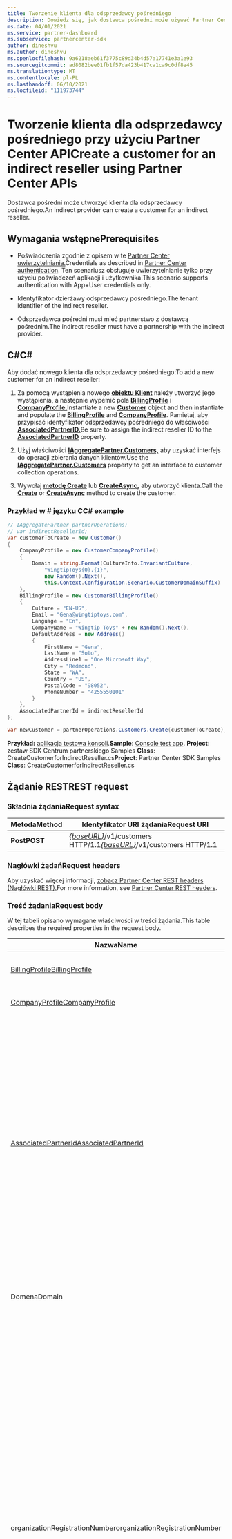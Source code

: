 ```yaml
---
title: Tworzenie klienta dla odsprzedawcy pośredniego
description: Dowiedz się, jak dostawca pośredni może używać Partner Center API do tworzenia klienta dla odsprzedawcy pośredniego.
ms.date: 04/01/2021
ms.service: partner-dashboard
ms.subservice: partnercenter-sdk
author: dineshvu
ms.author: dineshvu
ms.openlocfilehash: 9a6218aeb61f3775c89d34b4d57a17741e3a1e93
ms.sourcegitcommit: ad8082bee01fb1f57da423b417ca1ca9c0df8e45
ms.translationtype: MT
ms.contentlocale: pl-PL
ms.lasthandoff: 06/10/2021
ms.locfileid: "111973744"
---
```

# <a name="create-a-customer-for-an-indirect-reseller-using-partner-center-apis"></a><span data-ttu-id="fc8bd-103">Tworzenie klienta dla odsprzedawcy pośredniego przy użyciu Partner Center API</span><span class="sxs-lookup"><span data-stu-id="fc8bd-103">Create a customer for an indirect reseller using Partner Center APIs</span></span>

<span data-ttu-id="fc8bd-104">Dostawca pośredni może utworzyć klienta dla odsprzedawcy pośredniego.</span><span class="sxs-lookup"><span data-stu-id="fc8bd-104">An indirect provider can create a customer for an indirect reseller.</span></span>

## <a name="prerequisites"></a><span data-ttu-id="fc8bd-105">Wymagania wstępne</span><span class="sxs-lookup"><span data-stu-id="fc8bd-105">Prerequisites</span></span>

- <span data-ttu-id="fc8bd-106">Poświadczenia zgodnie z opisem w te [Partner Center uwierzytelniania.](partner-center-authentication.md)</span><span class="sxs-lookup"><span data-stu-id="fc8bd-106">Credentials as described in [Partner Center authentication](partner-center-authentication.md).</span></span> <span data-ttu-id="fc8bd-107">Ten scenariusz obsługuje uwierzytelnianie tylko przy użyciu poświadczeń aplikacji i użytkownika.</span><span class="sxs-lookup"><span data-stu-id="fc8bd-107">This scenario supports authentication with App+User credentials only.</span></span>

- <span data-ttu-id="fc8bd-108">Identyfikator dzierżawy odsprzedawcy pośredniego.</span><span class="sxs-lookup"><span data-stu-id="fc8bd-108">The tenant identifier of the indirect reseller.</span></span>

- <span data-ttu-id="fc8bd-109">Odsprzedawca pośredni musi mieć partnerstwo z dostawcą pośrednim.</span><span class="sxs-lookup"><span data-stu-id="fc8bd-109">The indirect reseller must have a partnership with the indirect provider.</span></span>

## <a name="c"></a><span data-ttu-id="fc8bd-110">C\#</span><span class="sxs-lookup"><span data-stu-id="fc8bd-110">C\#</span></span>

<span data-ttu-id="fc8bd-111">Aby dodać nowego klienta dla odsprzedawcy pośredniego:</span><span class="sxs-lookup"><span data-stu-id="fc8bd-111">To add a new customer for an indirect reseller:</span></span>

1. <span data-ttu-id="fc8bd-112">Za pomocą wystąpienia nowego [**obiektu Klient**](/dotnet/api/microsoft.store.partnercenter.models.customers.customer) należy utworzyć jego wystąpienia, a następnie wypełnić pola [**BillingProfile**](/dotnet/api/microsoft.store.partnercenter.models.customers.customerbillingprofile) i [**CompanyProfile.**](/dotnet/api/microsoft.store.partnercenter.models.customers.customercompanyprofile)</span><span class="sxs-lookup"><span data-stu-id="fc8bd-112">Instantiate a new [**Customer**](/dotnet/api/microsoft.store.partnercenter.models.customers.customer) object and then instantiate and populate the [**BillingProfile**](/dotnet/api/microsoft.store.partnercenter.models.customers.customerbillingprofile) and [**CompanyProfile**](/dotnet/api/microsoft.store.partnercenter.models.customers.customercompanyprofile).</span></span> <span data-ttu-id="fc8bd-113">Pamiętaj, aby przypisać identyfikator odsprzedawcy pośredniego do właściwości [**AssociatedPartnerID.**](/dotnet/api/microsoft.store.partnercenter.models.customers.customer.associatedpartnerid)</span><span class="sxs-lookup"><span data-stu-id="fc8bd-113">Be sure to assign the indirect reseller ID to the [**AssociatedPartnerID**](/dotnet/api/microsoft.store.partnercenter.models.customers.customer.associatedpartnerid) property.</span></span>

2. <span data-ttu-id="fc8bd-114">Użyj właściwości [**IAggregatePartner.Customers,**](/dotnet/api/microsoft.store.partnercenter.ipartner.customers) aby uzyskać interfejs do operacji zbierania danych klientów.</span><span class="sxs-lookup"><span data-stu-id="fc8bd-114">Use the [**IAggregatePartner.Customers**](/dotnet/api/microsoft.store.partnercenter.ipartner.customers) property to get an interface to customer collection operations.</span></span>

3. <span data-ttu-id="fc8bd-115">Wywołaj [**metodę Create**](/dotnet/api/microsoft.store.partnercenter.genericoperations.ientitycreateoperations-2.create) lub [**CreateAsync,**](/dotnet/api/microsoft.store.partnercenter.genericoperations.ientitycreateoperations-2.createasync) aby utworzyć klienta.</span><span class="sxs-lookup"><span data-stu-id="fc8bd-115">Call the [**Create**](/dotnet/api/microsoft.store.partnercenter.genericoperations.ientitycreateoperations-2.create) or [**CreateAsync**](/dotnet/api/microsoft.store.partnercenter.genericoperations.ientitycreateoperations-2.createasync) method to create the customer.</span></span>

### <a name="c-example"></a><span data-ttu-id="fc8bd-116">Przykład w \# języku C</span><span class="sxs-lookup"><span data-stu-id="fc8bd-116">C\# example</span></span>

``` csharp
// IAggregatePartner partnerOperations;
// var indirectResellerId;
var customerToCreate = new Customer()
{
    CompanyProfile = new CustomerCompanyProfile()
    {
        Domain = string.Format(CultureInfo.InvariantCulture,
            "WingtipToys{0}.{1}",
            new Random().Next(),
            this.Context.Configuration.Scenario.CustomerDomainSuffix)
    },
    BillingProfile = new CustomerBillingProfile()
    {
        Culture = "EN-US",
        Email = "Gena@wingtiptoys.com",
        Language = "En",
        CompanyName = "Wingtip Toys" + new Random().Next(),
        DefaultAddress = new Address()
        {
            FirstName = "Gena",
            LastName = "Soto",
            AddressLine1 = "One Microsoft Way",
            City = "Redmond",
            State = "WA",
            Country = "US",
            PostalCode = "98052",
            PhoneNumber = "4255550101"
        }
    },
    AssociatedPartnerId = indirectResellerId
};

var newCustomer = partnerOperations.Customers.Create(customerToCreate);
```

<span data-ttu-id="fc8bd-117">**Przykład:** [aplikacja testowa konsoli](console-test-app.md).</span><span class="sxs-lookup"><span data-stu-id="fc8bd-117">**Sample**: [Console test app](console-test-app.md).</span></span> <span data-ttu-id="fc8bd-118">**Project**: zestaw SDK Centrum partnerskiego Samples **Class**: CreateCustomerforIndirectReseller.cs</span><span class="sxs-lookup"><span data-stu-id="fc8bd-118">**Project**: Partner Center SDK Samples **Class**: CreateCustomerforIndirectReseller.cs</span></span>

## <a name="rest-request"></a><span data-ttu-id="fc8bd-119">Żądanie REST</span><span class="sxs-lookup"><span data-stu-id="fc8bd-119">REST request</span></span>

### <a name="request-syntax"></a><span data-ttu-id="fc8bd-120">Składnia żądania</span><span class="sxs-lookup"><span data-stu-id="fc8bd-120">Request syntax</span></span>

| <span data-ttu-id="fc8bd-121">Metoda</span><span class="sxs-lookup"><span data-stu-id="fc8bd-121">Method</span></span>   | <span data-ttu-id="fc8bd-122">Identyfikator URI żądania</span><span class="sxs-lookup"><span data-stu-id="fc8bd-122">Request URI</span></span>                                                       |
|----------|-------------------------------------------------------------------|
| <span data-ttu-id="fc8bd-123">**Post**</span><span class="sxs-lookup"><span data-stu-id="fc8bd-123">**POST**</span></span> | <span data-ttu-id="fc8bd-124">[*{baseURL}*](partner-center-rest-urls.md)/v1/customers HTTP/1.1</span><span class="sxs-lookup"><span data-stu-id="fc8bd-124">[*{baseURL}*](partner-center-rest-urls.md)/v1/customers HTTP/1.1</span></span> |

### <a name="request-headers"></a><span data-ttu-id="fc8bd-125">Nagłówki żądań</span><span class="sxs-lookup"><span data-stu-id="fc8bd-125">Request headers</span></span>

<span data-ttu-id="fc8bd-126">Aby uzyskać więcej informacji, [zobacz Partner Center REST headers (Nagłówki REST).](headers.md)</span><span class="sxs-lookup"><span data-stu-id="fc8bd-126">For more information, see [Partner Center REST headers](headers.md).</span></span>

### <a name="request-body"></a><span data-ttu-id="fc8bd-127">Treść żądania</span><span class="sxs-lookup"><span data-stu-id="fc8bd-127">Request body</span></span>

<span data-ttu-id="fc8bd-128">W tej tabeli opisano wymagane właściwości w treści żądania.</span><span class="sxs-lookup"><span data-stu-id="fc8bd-128">This table describes the required properties in the request body.</span></span>

| <span data-ttu-id="fc8bd-129">Nazwa</span><span class="sxs-lookup"><span data-stu-id="fc8bd-129">Name</span></span>                                          | <span data-ttu-id="fc8bd-130">Typ</span><span class="sxs-lookup"><span data-stu-id="fc8bd-130">Type</span></span>   | <span data-ttu-id="fc8bd-131">Wymagane</span><span class="sxs-lookup"><span data-stu-id="fc8bd-131">Required</span></span> | <span data-ttu-id="fc8bd-132">Opis</span><span class="sxs-lookup"><span data-stu-id="fc8bd-132">Description</span></span>                                                                                                                                                                                                                                                                                                                                           |
|-----------------------------------------------|--------|----------|-------------------------------------------------------------------------------------------------------------------------------------------------------------------------------------------------------------------------------------------------------------------------------------------------------------------------------------------------------|
| [<span data-ttu-id="fc8bd-133">BillingProfile</span><span class="sxs-lookup"><span data-stu-id="fc8bd-133">BillingProfile</span></span>](#billing-profile)             | <span data-ttu-id="fc8bd-134">object</span><span class="sxs-lookup"><span data-stu-id="fc8bd-134">object</span></span> | <span data-ttu-id="fc8bd-135">Tak</span><span class="sxs-lookup"><span data-stu-id="fc8bd-135">Yes</span></span>      | <span data-ttu-id="fc8bd-136">Informacje o profilu rozliczeniowym klienta.</span><span class="sxs-lookup"><span data-stu-id="fc8bd-136">The customer's billing profile information.</span></span>                                                                                                                                                                                                                                                                                                           |
| [<span data-ttu-id="fc8bd-137">CompanyProfile</span><span class="sxs-lookup"><span data-stu-id="fc8bd-137">CompanyProfile</span></span>](#company-profile)             | <span data-ttu-id="fc8bd-138">object</span><span class="sxs-lookup"><span data-stu-id="fc8bd-138">object</span></span> | <span data-ttu-id="fc8bd-139">Tak</span><span class="sxs-lookup"><span data-stu-id="fc8bd-139">Yes</span></span>      | <span data-ttu-id="fc8bd-140">Informacje o profilu firmy klienta.</span><span class="sxs-lookup"><span data-stu-id="fc8bd-140">The customer's company profile information.</span></span>                                                               
| [<span data-ttu-id="fc8bd-141">AssociatedPartnerId</span><span class="sxs-lookup"><span data-stu-id="fc8bd-141">AssociatedPartnerId</span></span>](customer-resources.md#customer) | <span data-ttu-id="fc8bd-142">ciąg</span><span class="sxs-lookup"><span data-stu-id="fc8bd-142">string</span></span> | <span data-ttu-id="fc8bd-143">Tak</span><span class="sxs-lookup"><span data-stu-id="fc8bd-143">Yes</span></span>      | <span data-ttu-id="fc8bd-144">Identyfikator odsprzedawcy pośredniego.</span><span class="sxs-lookup"><span data-stu-id="fc8bd-144">The indirect reseller ID.</span></span> <span data-ttu-id="fc8bd-145">Odsprzedawca pośredni wskazany za pomocą identyfikatora podanego w tym miejscu musi mieć partnerstwo z dostawcą pośrednim, w przypadku gdy żądanie nie powiedzie się.</span><span class="sxs-lookup"><span data-stu-id="fc8bd-145">The indirect reseller as indicated by the ID supplied here must have a partnership with the indirect provider or the request will fail.</span></span> <span data-ttu-id="fc8bd-146">Należy również zauważyć, że jeśli wartość AssociatedPartnerId nie zostanie dostarczona, klient jest tworzony jako bezpośredni klient dostawcy pośredniego, a nie odsprzedawcy pośredniego.</span><span class="sxs-lookup"><span data-stu-id="fc8bd-146">Also note that if the AssociatedPartnerId value isn't supplied, the customer is created as a direct customer of the indirect provider rather than the indirect reseller.</span></span> |
|<span data-ttu-id="fc8bd-147">Domena</span><span class="sxs-lookup"><span data-stu-id="fc8bd-147">Domain</span></span>| <span data-ttu-id="fc8bd-148">Ciąg</span><span class="sxs-lookup"><span data-stu-id="fc8bd-148">String</span></span>| <span data-ttu-id="fc8bd-149">Tak</span><span class="sxs-lookup"><span data-stu-id="fc8bd-149">Yes</span></span>|<span data-ttu-id="fc8bd-150">Nazwa domeny klienta, na przykład contoso.onmicrosoft.com.</span><span class="sxs-lookup"><span data-stu-id="fc8bd-150">The customer's domain name, such as contoso.onmicrosoft.com.</span></span>|
|<span data-ttu-id="fc8bd-151">organizationRegistrationNumber</span><span class="sxs-lookup"><span data-stu-id="fc8bd-151">organizationRegistrationNumber</span></span>|    <span data-ttu-id="fc8bd-152">ciąg</span><span class="sxs-lookup"><span data-stu-id="fc8bd-152">string</span></span>|<span data-ttu-id="fc8bd-153">Tak</span><span class="sxs-lookup"><span data-stu-id="fc8bd-153">Yes</span></span>|     <span data-ttu-id="fc8bd-154">Numer rejestracji organizacji klienta (w niektórych krajach określany również jako numer NUMER TELEFONU).</span><span class="sxs-lookup"><span data-stu-id="fc8bd-154">The customer’s organization registration number (also referred to as INN number in certain countries).</span></span> <span data-ttu-id="fc8bd-155">Wymagana tylko w przypadku firmy/organizacji klienta znajdującej się w następujących krajach: Zamówienie (AM), Kolumbia (AZ), Kolumbia (HU), KZ), Kyrgyzstan(KG), Azja (MD), Korea (RU), Tajikistan(TJ), Przemysl(UZ), Indie, Brazylia, Republika Południowej Afryki,Portal, Zjednoczone Królestwo, Arabia, Przećwicz, Wietnam, Anwil, Przemysl, Południowe Niemówiące i Ankai.</span><span class="sxs-lookup"><span data-stu-id="fc8bd-155">Only required for customer’s company/organization located in the following countries: Armenia(AM), Azerbaijan(AZ), Belarus(BY), Hungary(HU), Kazakhstan(KZ), Kyrgyzstan(KG), Moldova(MD), Russia(RU), Tajikistan(TJ), Uzbekistan(UZ), Ukraine(UA), India, Brazil, South Africa, Poland, United Arab Emirates, Saudi Arabia, Turkey, Thailand, Vietnam, Myanmar, Iraq, South Sudan, and Venezuela.</span></span> <span data-ttu-id="fc8bd-156">W przypadku firmy/organizacji klienta znajdującej się w innych krajach jest to pole opcjonalne.</span><span class="sxs-lookup"><span data-stu-id="fc8bd-156">For customer’s company/organization located in other countries this is an optional field.</span></span>|



#### <a name="billing-profile"></a><span data-ttu-id="fc8bd-157">Profil rozliczeniowy</span><span class="sxs-lookup"><span data-stu-id="fc8bd-157">Billing profile</span></span>

<span data-ttu-id="fc8bd-158">W tej tabeli opisano minimalne wymagane pola z zasobu [CustomerBillingProfile](customer-resources.md#customerbillingprofile) potrzebne do utworzenia nowego klienta.</span><span class="sxs-lookup"><span data-stu-id="fc8bd-158">This table describes the minimum required fields from the [CustomerBillingProfile](customer-resources.md#customerbillingprofile) resource needed to create a new customer.</span></span>

| <span data-ttu-id="fc8bd-159">Nazwa</span><span class="sxs-lookup"><span data-stu-id="fc8bd-159">Name</span></span>             | <span data-ttu-id="fc8bd-160">Typ</span><span class="sxs-lookup"><span data-stu-id="fc8bd-160">Type</span></span>                                     | <span data-ttu-id="fc8bd-161">Wymagane</span><span class="sxs-lookup"><span data-stu-id="fc8bd-161">Required</span></span> | <span data-ttu-id="fc8bd-162">Opis</span><span class="sxs-lookup"><span data-stu-id="fc8bd-162">Description</span></span>                                                                                                                                                                                                     |
|------------------|------------------------------------------|----------|-----------------------------------------------------------------------------------------------------------------------------------------------------------------------------------------------------------------|
| <span data-ttu-id="fc8bd-163">poczta e-mail</span><span class="sxs-lookup"><span data-stu-id="fc8bd-163">email</span></span>            | <span data-ttu-id="fc8bd-164">ciąg</span><span class="sxs-lookup"><span data-stu-id="fc8bd-164">string</span></span>                                   | <span data-ttu-id="fc8bd-165">Tak</span><span class="sxs-lookup"><span data-stu-id="fc8bd-165">Yes</span></span>      | <span data-ttu-id="fc8bd-166">Adres e-mail klienta.</span><span class="sxs-lookup"><span data-stu-id="fc8bd-166">The customer's email address.</span></span>                                                                                                                                                                                   |
| <span data-ttu-id="fc8bd-167">kultura</span><span class="sxs-lookup"><span data-stu-id="fc8bd-167">culture</span></span>          | <span data-ttu-id="fc8bd-168">ciąg</span><span class="sxs-lookup"><span data-stu-id="fc8bd-168">string</span></span>                                   | <span data-ttu-id="fc8bd-169">Tak</span><span class="sxs-lookup"><span data-stu-id="fc8bd-169">Yes</span></span>      | <span data-ttu-id="fc8bd-170">Preferowana kultura komunikacji i waluty, na przykład "en-US".</span><span class="sxs-lookup"><span data-stu-id="fc8bd-170">Their preferred culture for communication and currency, such as "en-US".</span></span> <span data-ttu-id="fc8bd-171">Zobacz [Partner Center obsługiwanych języków i lokalizacji regionalnych](partner-center-supported-languages-and-locales.md) dla obsługiwanych kultur.</span><span class="sxs-lookup"><span data-stu-id="fc8bd-171">See [Partner Center supported languages and locales](partner-center-supported-languages-and-locales.md) for the supported cultures.</span></span> |
| <span data-ttu-id="fc8bd-172">language</span><span class="sxs-lookup"><span data-stu-id="fc8bd-172">language</span></span>         | <span data-ttu-id="fc8bd-173">ciąg</span><span class="sxs-lookup"><span data-stu-id="fc8bd-173">string</span></span>                                   | <span data-ttu-id="fc8bd-174">Tak</span><span class="sxs-lookup"><span data-stu-id="fc8bd-174">Yes</span></span>      | <span data-ttu-id="fc8bd-175">Język domyślny.</span><span class="sxs-lookup"><span data-stu-id="fc8bd-175">The default language.</span></span> <span data-ttu-id="fc8bd-176">Obsługiwane są dwa kody języków znaków (na `en` przykład lub `fr` ).</span><span class="sxs-lookup"><span data-stu-id="fc8bd-176">Two character language codes (for example `en` or `fr`) are supported.</span></span>                                                                                                                                |
| <span data-ttu-id="fc8bd-177">nazwa \_ firmy</span><span class="sxs-lookup"><span data-stu-id="fc8bd-177">company\_name</span></span>    | <span data-ttu-id="fc8bd-178">ciąg</span><span class="sxs-lookup"><span data-stu-id="fc8bd-178">string</span></span>                                   | <span data-ttu-id="fc8bd-179">Tak</span><span class="sxs-lookup"><span data-stu-id="fc8bd-179">Yes</span></span>      | <span data-ttu-id="fc8bd-180">Nazwa zarejestrowanej firmy/organizacji.</span><span class="sxs-lookup"><span data-stu-id="fc8bd-180">The registered company/organization name.</span></span>                                                                                                                                                                       |
| <span data-ttu-id="fc8bd-181">adres \_ domyślny</span><span class="sxs-lookup"><span data-stu-id="fc8bd-181">default\_address</span></span> | [<span data-ttu-id="fc8bd-182">Adres</span><span class="sxs-lookup"><span data-stu-id="fc8bd-182">Address</span></span>](utility-resources.md#address) | <span data-ttu-id="fc8bd-183">Tak</span><span class="sxs-lookup"><span data-stu-id="fc8bd-183">Yes</span></span>      | <span data-ttu-id="fc8bd-184">Zarejestrowany adres firmy/organizacji klienta.</span><span class="sxs-lookup"><span data-stu-id="fc8bd-184">The registered address of the customer's company/organization.</span></span> <span data-ttu-id="fc8bd-185">Zapoznaj się z [zasobem](utility-resources.md#address) Adres, aby uzyskać informacje o wszelkich ograniczeniach długości.</span><span class="sxs-lookup"><span data-stu-id="fc8bd-185">See the [Address](utility-resources.md#address) resource for information on any length limitations.</span></span>                                             |

#### <a name="company-profile"></a><span data-ttu-id="fc8bd-186">Profil firmy</span><span class="sxs-lookup"><span data-stu-id="fc8bd-186">Company profile</span></span>

<span data-ttu-id="fc8bd-187">W tej tabeli opisano minimalne wymagane pola z zasobu [CustomerCompanyProfile](customer-resources.md#customercompanyprofile) wymagane do utworzenia nowego klienta.</span><span class="sxs-lookup"><span data-stu-id="fc8bd-187">This table describes the minimum required fields from the [CustomerCompanyProfile](customer-resources.md#customercompanyprofile) resource needed to create a new customer.</span></span>

| <span data-ttu-id="fc8bd-188">Nazwa</span><span class="sxs-lookup"><span data-stu-id="fc8bd-188">Name</span></span>   | <span data-ttu-id="fc8bd-189">Typ</span><span class="sxs-lookup"><span data-stu-id="fc8bd-189">Type</span></span>   | <span data-ttu-id="fc8bd-190">Wymagane</span><span class="sxs-lookup"><span data-stu-id="fc8bd-190">Required</span></span> | <span data-ttu-id="fc8bd-191">Opis</span><span class="sxs-lookup"><span data-stu-id="fc8bd-191">Description</span></span>                                                  |
|--------|--------|----------|--------------------------------------------------------------|
| <span data-ttu-id="fc8bd-192">domena</span><span class="sxs-lookup"><span data-stu-id="fc8bd-192">domain</span></span> | <span data-ttu-id="fc8bd-193">ciąg</span><span class="sxs-lookup"><span data-stu-id="fc8bd-193">string</span></span> | <span data-ttu-id="fc8bd-194">Tak</span><span class="sxs-lookup"><span data-stu-id="fc8bd-194">Yes</span></span>     | <span data-ttu-id="fc8bd-195">Nazwa domeny klienta, na przykład contoso.onmicrosoft.com.</span><span class="sxs-lookup"><span data-stu-id="fc8bd-195">The customer's domain name, such as contoso.onmicrosoft.com.</span></span> |
| <span data-ttu-id="fc8bd-196">organizationRegistrationNumber</span><span class="sxs-lookup"><span data-stu-id="fc8bd-196">organizationRegistrationNumber</span></span> | <span data-ttu-id="fc8bd-197">ciąg</span><span class="sxs-lookup"><span data-stu-id="fc8bd-197">string</span></span> | <span data-ttu-id="fc8bd-198">Zależy od warunku</span><span class="sxs-lookup"><span data-stu-id="fc8bd-198">Depends on condition</span></span> | <span data-ttu-id="fc8bd-199">Numer rejestracji organizacji klienta (określany również jako numer IDENTYFIKACYJNY w niektórych krajach).</span><span class="sxs-lookup"><span data-stu-id="fc8bd-199">The customer’s organization registration number (also referred to as the INN number in certain countries).</span></span> <br/><br/><span data-ttu-id="fc8bd-200">Ukończenie tego pola jest wymagane tylko wtedy, gdy firma/organizacja klienta znajduje się w następujących krajach:</span><span class="sxs-lookup"><span data-stu-id="fc8bd-200">Completing this field is required only if a customer’s company/organization is located in the following countries:</span></span> <br/><br/><span data-ttu-id="fc8bd-201">— Zamów (AM)</span><span class="sxs-lookup"><span data-stu-id="fc8bd-201">- Armenia (AM)</span></span> <br/><span data-ttu-id="fc8bd-202">— Zakłotek (AZ)</span><span class="sxs-lookup"><span data-stu-id="fc8bd-202">- Azerbaijan (AZ)</span></span><br/><span data-ttu-id="fc8bd-203">- Wniesienie (BY)</span><span class="sxs-lookup"><span data-stu-id="fc8bd-203">- Belarus (BY)</span></span><br/><span data-ttu-id="fc8bd-204">- Wschowa (HU)</span><span class="sxs-lookup"><span data-stu-id="fc8bd-204">- Hungary (HU)</span></span><br/><span data-ttu-id="fc8bd-205">- Wz (KZ)</span><span class="sxs-lookup"><span data-stu-id="fc8bd-205">- Kazakhstan (KZ)</span></span><br/><span data-ttu-id="fc8bd-206">— Kyrgyzstan (KG)</span><span class="sxs-lookup"><span data-stu-id="fc8bd-206">- Kyrgyzstan (KG)</span></span><br/><span data-ttu-id="fc8bd-207">— Zamów (MD)</span><span class="sxs-lookup"><span data-stu-id="fc8bd-207">- Moldova (MD)</span></span><br/><span data-ttu-id="fc8bd-208">- Rosyjski (RU)</span><span class="sxs-lookup"><span data-stu-id="fc8bd-208">- Russia (RU)</span></span><br/><span data-ttu-id="fc8bd-209">- Tadżykistan (TJ)</span><span class="sxs-lookup"><span data-stu-id="fc8bd-209">- Tajikistan (TJ)</span></span><br/><span data-ttu-id="fc8bd-210">- Zdjęcie (UZ)</span><span class="sxs-lookup"><span data-stu-id="fc8bd-210">- Uzbekistan (UZ)</span></span><br/><span data-ttu-id="fc8bd-211">- Waze (UA)</span><span class="sxs-lookup"><span data-stu-id="fc8bd-211">- Ukraine (UA)</span></span><br/><span data-ttu-id="fc8bd-212">— Indie</span><span class="sxs-lookup"><span data-stu-id="fc8bd-212">- India</span></span> <br/><span data-ttu-id="fc8bd-213">- Brazylia</span><span class="sxs-lookup"><span data-stu-id="fc8bd-213">- Brazil</span></span> <br/><span data-ttu-id="fc8bd-214">— Republika Południowej Afryki</span><span class="sxs-lookup"><span data-stu-id="fc8bd-214">- South Africa</span></span> <br/><span data-ttu-id="fc8bd-215">— Zięć</span><span class="sxs-lookup"><span data-stu-id="fc8bd-215">- Poland</span></span> <br/><span data-ttu-id="fc8bd-216">— Zjednoczone Królestwo</span><span class="sxs-lookup"><span data-stu-id="fc8bd-216">- United Arab Emirates</span></span> <br/><span data-ttu-id="fc8bd-217">— Arabia Saudyjska</span><span class="sxs-lookup"><span data-stu-id="fc8bd-217">- Saudi Arabia</span></span> <br/><span data-ttu-id="fc8bd-218">- W tym celu</span><span class="sxs-lookup"><span data-stu-id="fc8bd-218">- Turkey</span></span> <br/><span data-ttu-id="fc8bd-219">- Zięć</span><span class="sxs-lookup"><span data-stu-id="fc8bd-219">- Thailand</span></span> <br/><span data-ttu-id="fc8bd-220">- Wietnam</span><span class="sxs-lookup"><span data-stu-id="fc8bd-220">- Vietnam</span></span> <br/><span data-ttu-id="fc8bd-221">- Zięć</span><span class="sxs-lookup"><span data-stu-id="fc8bd-221">- Myanmar</span></span> <br/><span data-ttu-id="fc8bd-222">- Wzgorę</span><span class="sxs-lookup"><span data-stu-id="fc8bd-222">- Iraq</span></span> <br/><span data-ttu-id="fc8bd-223">- Południowy Dobszczyń</span><span class="sxs-lookup"><span data-stu-id="fc8bd-223">- South Sudan</span></span> <br/><span data-ttu-id="fc8bd-224">- Wzgorę</span><span class="sxs-lookup"><span data-stu-id="fc8bd-224">- Venezuela</span></span><br/> <br/><span data-ttu-id="fc8bd-225">W przypadku firmy/organizacji klienta znajdującej się w innych krajach jest to pole opcjonalne.</span><span class="sxs-lookup"><span data-stu-id="fc8bd-225">For customer’s company/organization located in other countries, this is an optional field.</span></span>  |

### <a name="request-example"></a><span data-ttu-id="fc8bd-226">Przykład żądania</span><span class="sxs-lookup"><span data-stu-id="fc8bd-226">Request example</span></span>

```http
POST https://api.partnercenter.microsoft.com/v1/customers HTTP/1.1
Authorization: Bearer <token>
MS-RequestId: d628adbe-b7ee-412e-ac55-58f22b4ba2f4
MS-CorrelationId: 0dd197a8-992c-44ca-aeae-21cd83494dce
X-Locale: en-US
MS-PartnerCenter-Client: Partner Center .NET SDK
Content-Type: application/json
Host: api.partnercenter.microsoft.com
Content-Length: 823
Expect: 100-continue
Connection: Keep-Alive

{
    "Id": null,
    "CommerceId": null,
    "CompanyProfile": {
        "TenantId": null,
        "Domain": "WingtipToys678152504.onmicrosoft.com",
        "CompanyName": null,
        "Attributes": {
            "ObjectType": "CustomerCompanyProfile"
        }
    },
    "BillingProfile": {
        "Id": null,
        "FirstName": null,
        "LastName": null,
        "Email": "Gena@wingtiptoys.com",
        "Culture": "EN-US",
        "Language": "En",
        "CompanyName": "Wingtip Toys678152504",
        "DefaultAddress": {
            "Country": "US",
            "Region": null,
            "City": "Redmond",
            "State": "WA",
            "AddressLine1": "One Microsoft Way",
            "AddressLine2": null,
            "PostalCode": "98052",
            "FirstName": "Gena",
            "LastName": "Soto",
            "PhoneNumber": "4255550101"
        },
        "Attributes": {
            "ObjectType": "CustomerBillingProfile"
        }
    },
    "RelationshipToPartner": "none",
    "AllowDelegatedAccess": null,
    "UserCredentials": null,
    "CustomDomains": null,
    "AssociatedPartnerId": "484e548c-f5f3-4528-93a9-c16c6373cb59",
    "Attributes": {
        "ObjectType": "Customer"
    }
}
```

## <a name="rest-response"></a><span data-ttu-id="fc8bd-227">Odpowiedź REST</span><span class="sxs-lookup"><span data-stu-id="fc8bd-227">REST response</span></span>

<span data-ttu-id="fc8bd-228">W przypadku powodzenia odpowiedź zawiera [zasób Klient](customer-resources.md#customer) dla nowego klienta.</span><span class="sxs-lookup"><span data-stu-id="fc8bd-228">If successful, the response contains a [Customer](customer-resources.md#customer) resource for the new customer.</span></span>

### <a name="response-success-and-error-codes"></a><span data-ttu-id="fc8bd-229">Kody powodzenia i błędów odpowiedzi</span><span class="sxs-lookup"><span data-stu-id="fc8bd-229">Response success and error codes</span></span>

<span data-ttu-id="fc8bd-230">Odpowiedzi zawierają kod stanu HTTP, który wskazuje powodzenie lub niepowodzenie, oraz dodatkowe informacje o debugowaniu.</span><span class="sxs-lookup"><span data-stu-id="fc8bd-230">Responses come with an HTTP status code that indicates success or failure and additional debugging information.</span></span> <span data-ttu-id="fc8bd-231">Użyj narzędzia śledzenia sieci, aby odczytać ten kod, typ błędu i dodatkowe parametry.</span><span class="sxs-lookup"><span data-stu-id="fc8bd-231">Use a network trace tool to read this code, error type, and additional parameters.</span></span> <span data-ttu-id="fc8bd-232">Aby uzyskać pełną listę, zobacz [Partner Center kodów błędów REST.](error-codes.md)</span><span class="sxs-lookup"><span data-stu-id="fc8bd-232">For the full list, see [Partner Center REST error codes](error-codes.md).</span></span>

### <a name="response-example"></a><span data-ttu-id="fc8bd-233">Przykład odpowiedzi</span><span class="sxs-lookup"><span data-stu-id="fc8bd-233">Response example</span></span>

```http
HTTP/1.1 201 Created
Content-Length: 1085
Content-Type: application/json; charset=utf-8
MS-CorrelationId: 0dd197a8-992c-44ca-aeae-21cd83494dce
MS-RequestId: d628adbe-b7ee-412e-ac55-58f22b4ba2f4
MS-CV: Yy/YaA0gYEmfQyR/.0
MS-ServerId: 030020525
Date: Tue, 06 Jun 2017 23:11:40 GMT

{
    "id": "626099fe-17af-4756-9fd0-6a73b7127859",
    "commerceId": "626099fe-17af-4756-9fd0-6a73b7127859",
    "companyProfile": {
        "tenantId": "626099fe-17af-4756-9fd0-6a73b7127859",
        "domain": "WingtipToys678152504.onmicrosoft.com",
        "companyName": "Wingtip Toys678152504",
        "links": {
            "self": {
                "uri": "/customers/626099fe-17af-4756-9fd0-6a73b7127859/profiles/company",
                "method": "GET",
                "headers": []
            }
        },
        "attributes": {
            "objectType": "CustomerCompanyProfile"
        }
    },
    "billingProfile": {
        "id": "7079246e-7b62-56ef-7cbd-a819514b54b5",
        "email": "Gena@wingtiptoys.com",
        "culture": "en-US",
        "language": "En",
        "companyName": "Wingtip Toys678152504",
        "defaultAddress": {
            "country": "US",
            "city": "Redmond",
            "state": "WA",
            "addressLine1": "One Microsoft Way",
            "postalCode": "98052",
            "firstName": "Gena",
            "lastName": "Soto",
            "phoneNumber": "4255550101"
        },
        "attributes": {
            "etag": "-8799889149591823008",
            "objectType": "CustomerBillingProfile"
        }
    },
    "relationshipToPartner": "reseller",
    "allowDelegatedAccess": true,
    "userCredentials": {
        "userName": "admin",
        "password": "0Krha*Io"
    },
    "associatedPartnerId": "484e548c-f5f3-4528-93a9-c16c6373cb59",
    "attributes": {
        "objectType": "Customer"
    }
}
```